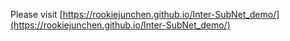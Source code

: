 Please visit [https://rookiejunchen.github.io/Inter-SubNet_demo/](https://rookiejunchen.github.io/Inter-SubNet_demo/)

